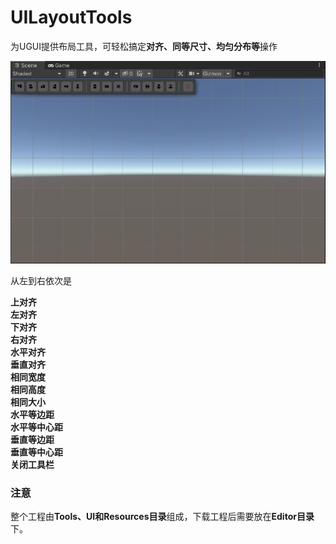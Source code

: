 # UILayoutTools
为UGUI提供布局工具，可轻松搞定**对齐、同等尺寸、均匀分布等**操作

![layout_toolbar](https://github.com/simplex86/UILayoutTools/blob/main/_Doc/Images/ugui_layout_toolbar.png)

从左到右依次是

**上对齐**<br />
**左对齐**<br />
**下对齐**<br />
**右对齐**<br />
**水平对齐**<br />
**垂直对齐**<br />
**相同宽度**<br />
**相同高度**<br />
**相同大小**<br />
**水平等边距**<br />
**水平等中心距**<br />
**垂直等边距**<br />
**垂直等中心距**<br />
**关闭工具栏**<br />

### 注意
整个工程由**Tools、UI和Resources目录**组成，下载工程后需要放在**Editor目录**下。
